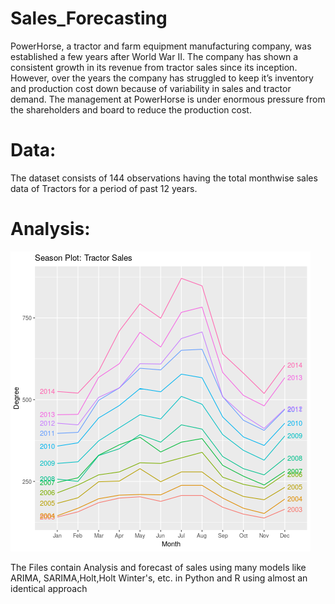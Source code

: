 # Sales_Forecasting



PowerHorse, a tractor and farm equipment manufacturing company, was established a few years after World
War II. The company has shown a consistent growth in its revenue from tractor sales since its inception.
However, over the years the company has struggled to keep it’s inventory and production cost down because
of variability in sales and tractor demand. The management at PowerHorse is under enormous pressure from
the shareholders and board to reduce the production cost.

# Data:
The dataset consists of 144 observations having the total monthwise sales data of Tractors for a period of
past 12 years.

# Analysis:

![seasonal sales](season.png)

The Files contain Analysis and forecast of sales using many models like ARIMA, SARIMA,Holt,Holt Winter's, etc. in Python and R using almost an identical approach

